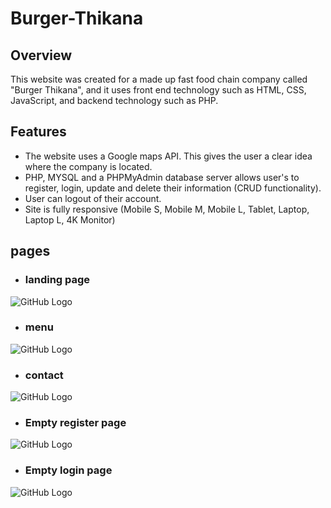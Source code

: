 # Burger-Thikana

## Overview 
This website was created for a made up fast food chain company called "Burger Thikana", and it uses front end technology such as HTML, CSS, JavaScript, and backend technology such as PHP.

## Features
* The website uses a Google maps API. This gives the user a clear idea where the company is located.
* PHP, MYSQL and a PHPMyAdmin database server allows user's to register, login, update and delete their information (CRUD functionality).
* User can logout of their account.
* Site is fully responsive (Mobile S, Mobile M, Mobile L, Tablet, Laptop, Laptop L, 4K Monitor)

## pages
* ### landing page
![GitHub Logo](https://github.com/Aryan2101/Burger-Thikana/blob/main/readme%20images/landingpage.png)

* ### menu
![GitHub Logo](https://github.com/Aryan2101/Burger-Thikana/blob/main/readme%20images/menupage.png)

* ### contact
![GitHub Logo](https://github.com/Aryan2101/Burger-Thikana/blob/main/readme%20images/contactpage.png)

* ### Empty register page
![GitHub Logo](https://github.com/Aryan2101/Burger-Thikana/blob/main/readme%20images/registerpage_empty.png)

* ### Empty login page
![GitHub Logo](https://github.com/Aryan2101/Burger-Thikana/blob/main/readme%20images/loginpage_empty.png)
